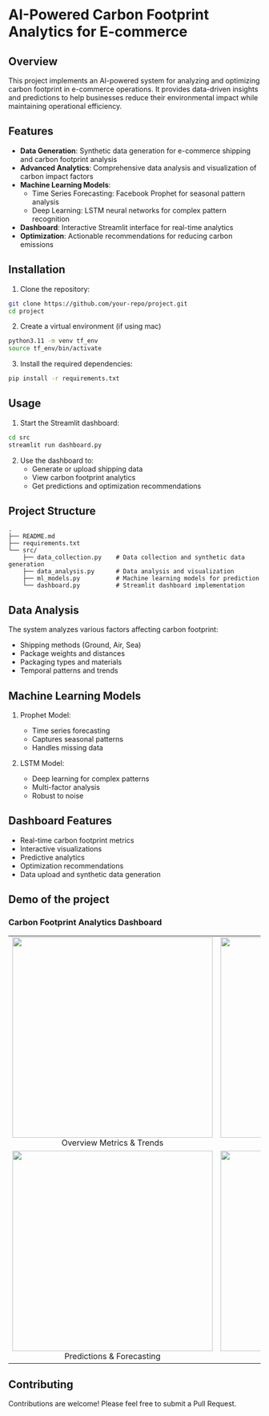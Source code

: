 # AI-Powered Carbon Footprint Analytics for E-commerce

## Overview
This project implements an AI-powered system for analyzing and optimizing carbon footprint in e-commerce operations. It provides data-driven insights and predictions to help businesses reduce their environmental impact while maintaining operational efficiency.

## Features
- **Data Generation**: Synthetic data generation for e-commerce shipping and carbon footprint analysis
- **Advanced Analytics**: Comprehensive data analysis and visualization of carbon impact factors
- **Machine Learning Models**:
  - Time Series Forecasting: Facebook Prophet for seasonal pattern analysis
  - Deep Learning: LSTM neural networks for complex pattern recognition
- **Dashboard**: Interactive Streamlit interface for real-time analytics
- **Optimization**: Actionable recommendations for reducing carbon emissions

## Installation
1. Clone the repository:
```bash
git clone https://github.com/your-repo/project.git
cd project
```

2. Create a virtual environment (if using mac)

```bash
python3.11 -m venv tf_env
source tf_env/bin/activate
```

3. Install the required dependencies:

```bash
pip install -r requirements.txt
```

## Usage

1. Start the Streamlit dashboard:

```bash
cd src
streamlit run dashboard.py
```

2. Use the dashboard to:
   - Generate or upload shipping data
   - View carbon footprint analytics
   - Get predictions and optimization recommendations

## Project Structure

```
.
├── README.md
├── requirements.txt
└── src/
    ├── data_collection.py    # Data collection and synthetic data generation
    ├── data_analysis.py      # Data analysis and visualization
    ├── ml_models.py          # Machine learning models for prediction
    └── dashboard.py          # Streamlit dashboard implementation
```

## Data Analysis

The system analyzes various factors affecting carbon footprint:
- Shipping methods (Ground, Air, Sea)
- Package weights and distances
- Packaging types and materials
- Temporal patterns and trends

## Machine Learning Models

1. Prophet Model:
   - Time series forecasting
   - Captures seasonal patterns
   - Handles missing data

2. LSTM Model:
   - Deep learning for complex patterns
   - Multi-factor analysis
   - Robust to noise

## Dashboard Features

- Real-time carbon footprint metrics
- Interactive visualizations
- Predictive analytics
- Optimization recommendations
- Data upload and synthetic data generation

## Demo of the project

### Carbon Footprint Analytics Dashboard
<table>
  <tr>
    <td align="center">
      <img src="images/Screenshot 2025-04-28 at 9.39.24 PM.png" width="400">
      <br>Overview Metrics & Trends
    </td>
    <td align="center">
      <img src="images/Screenshot 2025-04-28 at 9.39.26 PM.png" width="400">
      <br>Impact Analysis
    </td>
  </tr>
  <tr>
    <td align="center">
      <img src="images/Screenshot 2025-04-28 at 9.39.30 PM.png" width="400">
      <br>Predictions & Forecasting
    </td>
    <td align="center">
      <img src="images/Screenshot 2025-04-28 at 9.39.32 PM.png" width="400">
      <br>Enhanced Analysis
    </td>
  </tr>
</table>

## Contributing

Contributions are welcome! Please feel free to submit a Pull Request.
